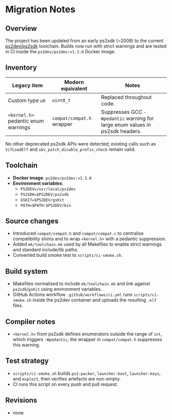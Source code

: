 # Migration Notes

## Overview
The project has been updated from an early ps2sdk (~2008) to the current
[ps2dev/ps2sdk](https://github.com/ps2dev/ps2sdk) toolchain. Builds now run
with strict warnings and are tested in CI inside the `ps2dev/ps2dev:v1.3.0`
Docker image.

## Inventory
| Legacy item | Modern equivalent | Notes |
|-------------|------------------|-------|
| Custom type `u8` | `uint8_t` | Replaced throughout code.
| `<kernel.h>` pedantic enum warnings | `compat/compat.h` wrapper | Suppresses GCC `-Wpedantic` warning for large enum values in ps2sdk headers.

No other deprecated ps2sdk APIs were detected; existing calls such as
`SifLoadElf` and `sbv_patch_disable_prefix_check` remain valid.

## Toolchain
- **Docker image**: `ps2dev/ps2dev:v1.3.0`
- **Environment variables**:
  - `PS2DEV=/usr/local/ps2dev`
  - `PS2SDK=$PS2DEV/ps2sdk`
  - `GSKIT=$PS2DEV/gsKit`
  - `PATH=$PATH:$PS2DEV/bin`

## Source changes
- Introduced `compat/compat.h` and `compat/compat.c` to centralise
  compatibility shims and to wrap `<kernel.h>` with a pedantic suppression.
- Added `mk/toolchain.mk` used by all Makefiles to enable strict warnings and
  standard include/lib paths.
- Converted build smoke test to `scripts/ci-smoke.sh`.

## Build system
- Makefiles normalised to include `mk/toolchain.mk` and link against
  `ps2sdk`/`gsKit` using environment variables.
- GitHub Actions workflow `.github/workflows/ci.yml` runs
  `scripts/ci-smoke.sh` inside the ps2dev container and uploads the resulting
  `.elf` files.

## Compiler notes
- `<kernel.h>` from ps2sdk defines enumerators outside the range of `int`,
  which triggers `-Wpedantic`; the wrapper in `compat/compat.h` suppresses
  this warning.

## Test strategy
- `scripts/ci-smoke.sh` builds `ps2-packer`, `launcher-boot`,
  `launcher-keys`, and `exploit`, then verifies artefacts are non-empty.
- CI runs this script on every push and pull request.

## Revisions
- none

